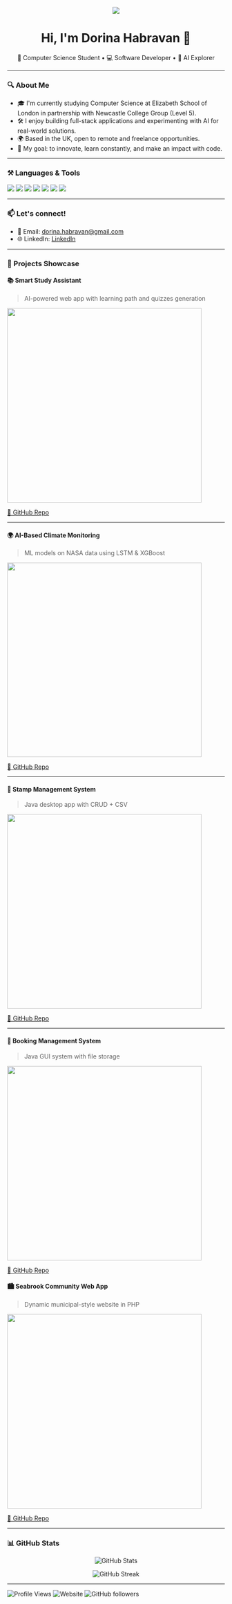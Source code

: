 <p align="center">
  <a href="https://github.com/dorinahabravan/dorinahabravan/Dorina_Habravan_IT_CV.pdf" target="_blank">
    <img src="https://img.shields.io/badge/Download-CV-blue?style=for-the-badge&logo=readthedocs" />
  </a>
</p>


<!-- Header -->
<h1 align="center">Hi, I'm Dorina Habravan 👋</h1>
<p align="center">
🌟 Computer Science Student • 💻 Software Developer • 🤖 AI Explorer
</p>

---

### 🔍 About Me

- 🎓 I'm currently studying Computer Science at Elizabeth School of London in partnership with  Newcastle College Group (Level 5).
- 🛠️ I enjoy building full-stack applications and experimenting with AI for real-world solutions.
- 🌍 Based in the UK, open to remote and freelance opportunities.
- 🚀 My goal: to innovate, learn constantly, and make an impact with code.

---

### ⚒️ Languages & Tools

<p align="left">
  <img src="https://img.shields.io/badge/Java-ED8B00?style=for-the-badge&logo=java&logoColor=white"/>
  <img src="https://img.shields.io/badge/Python-3776AB?style=for-the-badge&logo=python&logoColor=white"/>
  <img src="https://img.shields.io/badge/React-20232A?style=for-the-badge&logo=react&logoColor=61DAFB"/>
  <img src="https://img.shields.io/badge/MySQL-00758F?style=for-the-badge&logo=mysql&logoColor=white"/>
  <img src="https://img.shields.io/badge/PHP-777BB4?style=for-the-badge&logo=php&logoColor=white"/>
  <img src="https://img.shields.io/badge/HTML5-E34F26?style=for-the-badge&logo=html5&logoColor=white"/>
  <img src="https://img.shields.io/badge/CSS3-1572B6?style=for-the-badge&logo=css3&logoColor=white"/>
</p>

---



### 📫 Let's connect!
- 📧 Email: dorina.habravan@gmail.com
- 🌐 LinkedIn: [LinkedIn](https://linkedin.com/in/dorina-habravan-663710198)



---
### 🧠 Projects Showcase

#### 📚 Smart Study Assistant
> AI-powered web app with learning path and quizzes generation

<img src="https://github.com/user-attachments/assets/ed5e9f94-7cd1-4021-8f84-04fdbd4b2310" width="450"/>

[🔗 GitHub Repo](https://github.com/dorinahabravan/Smart-Study-Assistant-App)

---

#### 🌍 AI-Based Climate Monitoring
> ML models on NASA data using LSTM & XGBoost  

<img src="https://github.com/user-attachments/assets/e414e634-186f-437d-a291-cd4966be2a26" width="450"/>

[🔗 GitHub Repo](https://github.com/dorinahabravan/climate-ai-remote-sensing)

---

#### 📮 Stamp Management System
> Java desktop app with CRUD + CSV  

<img src="https://github.com/user-attachments/assets/09c21650-951a-45eb-8594-4c15a44d4df7" width="450"/>

[🔗 GitHub Repo](https://github.com/dorinahabravan/stamp_management_system)

---

#### 📅 Booking Management System
> Java GUI system with file storage  

<img src="https://github.com/user-attachments/assets/a698b2d1-ec64-4c40-946b-2c7aa0fbb340" width="450"/>

[🔗 GitHub Repo](https://github.com/dorinahabravan/bookingmanagementsystem)


#### 🏙️ Seabrook Community Web App
> Dynamic municipal-style website in PHP

<img src="https://github.com/user-attachments/assets/d3773b71-42d4-478f-9b5e-9a88083b50ed" width="450"/>

[🔗 GitHub Repo](https://github.com/dorinahabravan/seabrookcommunity)

---

### 📊 GitHub Stats

<p align="center">
  <img src="https://github-readme-stats.vercel.app/api?username=dorinahabravan&show_icons=true&theme=radical" alt="GitHub Stats"/>
</p>

<p align="center">
  <img src="https://github-readme-streak-stats.herokuapp.com/?user=dorinahabravan&theme=radical" alt="GitHub Streak"/>
</p>

---
![Profile Views](https://komarev.com/ghpvc/?username=dorinahabravan&color=blue)
![Website](https://img.shields.io/badge/Portfolio-Live-blue)
![GitHub followers](https://img.shields.io/github/followers/dorinahabravan?label=Follow&style=social)



